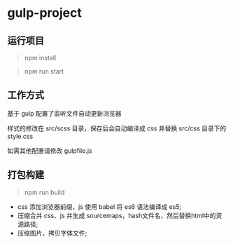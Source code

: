 # gulp-project

## 运行项目

> npm install

> npm run start


## 工作方式

基于 gulp 配置了监听文件自动更新浏览器

样式的修改在 src/scss 目录，保存后会自动编译成 css 并替换 src/css 目录下的 style.css

如需其他配置请修改 gulpfile.js


## 打包构建

> npm run build


* css 添加浏览器前缀，js 使用 babel 将 es6 语法编译成 es5;
* 压缩合并 css、js 并生成 sourcemaps，hash文件名，然后替换html中的资源路径;
* 压缩图片，拷贝字体文件;
